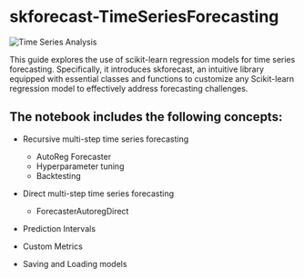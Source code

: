# skforecast-TimeSeriesForecasting
![Time Series Analysis](home/abhiram/Desktop/Abhiram/MyGit/skforecast-TimeSeriesForecasting/images/time.jpg)

This guide explores the use of scikit-learn regression models for time series forecasting. Specifically, it introduces skforecast, an intuitive library equipped with essential classes and functions to customize any Scikit-learn regression model to effectively address forecasting challenges.

## The notebook includes the following concepts:
 - Recursive multi-step time series forecasting
    - AutoReg Forecaster
    -  Hyperparameter tuning
    - Backtesting
 -  Direct multi-step time series forecasting
    - ForecasterAutoregDirect

 - Prediction Intervals
 - Custom Metrics
 - Saving and Loading models